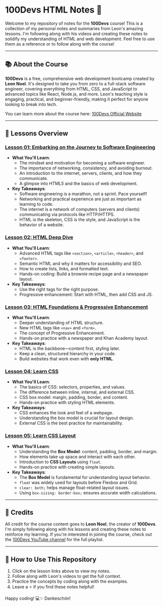 # 100Devs HTML Notes 🚀 

Welcome to my repository of notes for the **100Devs** course! This is a collection of my personal notes and summaries from Leon's amazing lessons. I'm following along with his videos and creating these notes to solidify my understanding of HTML and web development. Feel free to use them as a reference or to follow along with the course!

---

## 📚 About the Course
**100Devs** is a free, comprehensive web development bootcamp created by **Leon Noel**. It's designed to take you from zero to a full-stack software engineer, covering everything from HTML, CSS, and JavaScript to advanced topics like React, Node.js, and more. Leon's teaching style is engaging, practical, and beginner-friendly, making it perfect for anyone looking to break into tech.

You can learn more about the course here: [100Devs Official Website](https://100devs.org)

---

## 📂 Lessons Overview

### [Lesson 01: Embarking on the Journey to Software Engineering](./class01/lesson01.md)
- **What You'll Learn**:
  - The mindset and motivation for becoming a software engineer.
  - The importance of networking, consistency, and avoiding burnout.
  - An introduction to the internet, servers, clients, and how they communicate.
  - A glimpse into HTML5 and the basics of web development.
- **Key Takeaways**:
  - Software engineering is a marathon, not a sprint. Pace yourself!
  - Networking and practical experience are just as important as learning to code.
  - The internet is a network of computers (servers and clients) communicating via protocols like HTTP/HTTPS.
  - HTML is the skeleton, CSS is the style, and JavaScript is the behavior of a website.

### [Lesson 02: HTML Deep Dive](./class02/lesson02.md)
- **What You'll Learn**:
  - Advanced HTML tags like `<section>`, `<article>`, `<header>`, and `<footer>`.
  - Semantic HTML and why it matters for accessibility and SEO.
  - How to create lists, links, and formatted text.
  - Hands-on coding: Build a brownie recipe page and a newspaper layout.
- **Key Takeaways**:
  - Use the right tags for the right purpose.
  - Progressive enhancement: Start with HTML, then add CSS and JS.

### [Lesson 03: HTML Foundations & Progressive Enhancement](./class03/lesson03.md)
- **What You'll Learn**:
  - Deeper understanding of HTML structure.
  - New HTML tags like `<nav>` and `<form>`.
  - The concept of Progressive Enhancement.
  - Hands-on practice with a newspaper and Khan Academy layout.
- **Key Takeaways**:
  - HTML is the backbone—content first, styling later.
  - Keep a clean, structured hierarchy in your code.
  - Build websites that work even with **only HTML**.

### [Lesson 04: Learn CSS](./class04/lesson04.md)
- **What You'll Learn**:
  - The basics of CSS: selectors, properties, and values.
  - The difference between inline, internal, and external CSS.
  - CSS box model: margin, padding, border, and content.
  - Hands-on practice with styling HTML elements.
- **Key Takeaways**:
  - CSS enhances the look and feel of a webpage.
  - Understanding the box model is crucial for layout design.
  - External CSS is the best practice for maintainability.

### [Lesson 05: Learn CSS Layout](./class05/lesson05.md)
- **What You'll Learn**:
  - Understanding the **Box Model**: content, padding, border, and margin.
  - How elements take up space and interact with each other.
  - Introduction to **CSS Layouts** using `float`.
  - Hands-on practice with creating simple layouts.
- **Key Takeaways**:
  - The **Box Model** is fundamental for understanding layout behavior.
  - `float` was widely used for layouts before Flexbox and Grid.
  - `clear: both;` helps manage float-related layout issues.
  - Using `box-sizing: border-box;` ensures accurate width calculations.

---

## 🙏 Credits
All credit for the course content goes to **Leon Noel**, the creator of **100Devs**. I'm simply following along with his lessons and creating these notes to reinforce my learning. If you're interested in joining the course, check out the [100Devs YouTube channel](https://www.youtube.com/c/LeonNoel) for the full playlist.

---

## 🚀 How to Use This Repository
1. Click on the lesson links above to view my notes.
2. Follow along with Leon's videos to get the full context.
3. Practice the concepts by coding along with the examples.
4. Leave a ⭐ if you find these notes helpful!

Happy coding! 💻✨
Dankeschön!
